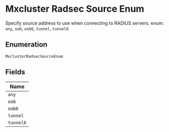 
# Mxcluster Radsec Source Enum

Specify source address to use when connecting to RADIUS servers. enum: `any`, `oob`, `oob6`, `tunnel`, `tunnel6`

## Enumeration

`MxclusterRadsecSourceEnum`

## Fields

| Name |
|  --- |
| `any` |
| `oob` |
| `oob6` |
| `tunnel` |
| `tunnel6` |

